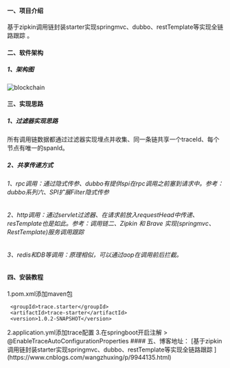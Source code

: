#### 一、项目介绍
基于zipkin调用链封装starter实现springmvc、dubbo、restTemplate等实现全链路跟踪 。

#### 二、软件架构
##### 1、架构图
![blockchain](https://img2018.cnblogs.com/blog/843808/201811/843808-20181111233335288-234628875.png "架构图")

#### 三、实现思路
##### 1、过滤器实现思路
所有调用链数据都通过过滤器实现埋点并收集、同一条链共享一个traceId、每个节点有唯一的spanId。
##### 2、共享传递方式
###### 1、rpc调用：通过隐式传参、dubbo有提供spi在rpc调用之前塞到请求中。参考：dubbo系列六、SPI扩展Filter隐式传参
###### 2、http调用：通过servlet过滤器、在请求前放入requestHead中传递、resTemplate也是如此。参考：调用链二、Zipkin 和 Brave 实现(springmvc、RestTemplate)服务调用跟踪
###### 3、redis和DB等调用：原理相似，可以通过aop在调用前后拦截。

#### 四、安装教程
1.pom.xml添加maven包
> <dependency>
     <groupId>trace.starter</groupId>
     <artifactId>trace-starter</artifactId>
     <version>1.0.2-SNAPSHOT</version> 
   </dependency>
2.application.yml添加trace配置
3.在springboot开启注解
> @EnableTraceAutoConfigurationProperties
#### 五、博客地址：
[基于zipkin调用链封装starter实现springmvc、dubbo、restTemplate等实现全链路跟踪 ](https://www.cnblogs.com/wangzhuxing/p/9944135.html)
